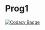# Prog1

[![Codacy Badge](https://api.codacy.com/project/badge/Grade/036795c864a242a69b4eb01e0b0c9834)](https://app.codacy.com/manual/stepin104531/Prog1?utm_source=github.com&utm_medium=referral&utm_content=stepin104531/Prog1&utm_campaign=Badge_Grade_Dashboard)